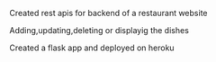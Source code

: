 Created rest apis for backend of a restaurant website

Adding,updating,deleting or displayig the dishes




Created a flask app and deployed on heroku
